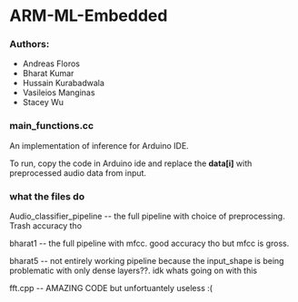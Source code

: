 # ARM-ML-Embedded

### Authors: 
- Andreas Floros
- Bharat Kumar
- Hussain Kurabadwala
- Vasileios Manginas
- Stacey Wu


### main_functions.cc
An implementation of inference for Arduino IDE. 

To run, copy the code in Arduino ide and replace the **data[i]** with preprocessed audio data from input. 

### what the files do
Audio_classifier_pipeline -- the full pipeline with choice of preprocessing. Trash accuracy tho

bharat1 -- the full pipeline with mfcc. good accuracy tho but mfcc is gross.

bharat5 -- not entirely working pipeline because the input_shape is being problematic with only dense layers??. idk whats going on with this 

fft.cpp -- AMAZING CODE but unfortuantely useless :(
